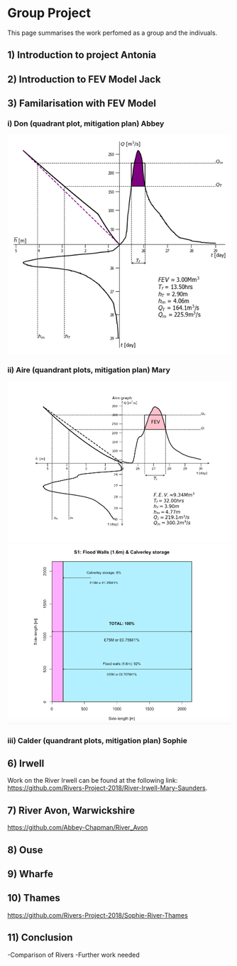# Group Project
This page summarises the work perfomed as a group and the indivuals.

## 1) Introduction to project Antonia

## 2) Introduction to FEV Model Jack

## 3) Familarisation with FEV Model

### i) Don (quadrant plot, mitigation plan) Abbey
 
 ![Don-Quadrant_Graph](https://github.com/Rivers-Project-2018/Group-Project/blob/master/Don-Quadrant_Graph.png)

### ii) Aire (quandrant plots, mitigation plan) Mary

![airepythongraph](https://github.com/Rivers-Project-2018/Group-Project/blob/master/airepythongraph.png)
![airesquarelake1](https://github.com/Rivers-Project-2018/Group-Project/blob/master/airesquarelake1.png)

### iii) Calder (quandrant plots, mitigation plan) Sophie

## 6) Irwell
Work on the River Irwell can be found at the following link: https://github.com/Rivers-Project-2018/River-Irwell-Mary-Saunders.

## 7) River Avon, Warwickshire

https://github.com/Abbey-Chapman/River_Avon

## 8) Ouse

## 9) Wharfe

## 10) Thames

https://github.com/Rivers-Project-2018/Sophie-River-Thames

## 11) Conclusion
-Comparison of Rivers
-Further work needed 





